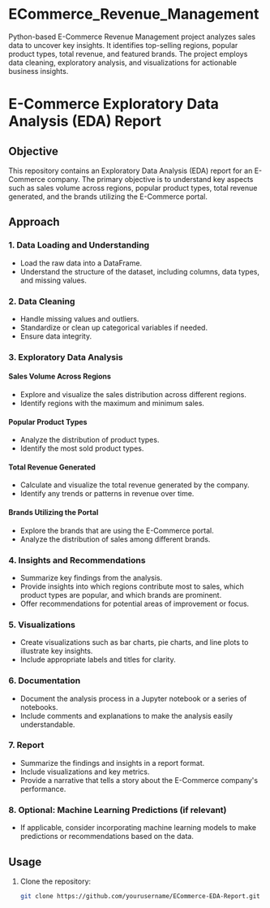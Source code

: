 # ECommerce_Revenue_Management
Python-based E-Commerce Revenue Management project analyzes sales data to uncover key insights. It identifies top-selling regions, popular product types, total revenue, and featured brands. The project employs data cleaning, exploratory analysis, and visualizations for actionable business insights.
# E-Commerce Exploratory Data Analysis (EDA) Report

## Objective

This repository contains an Exploratory Data Analysis (EDA) report for an E-Commerce company. The primary objective is to understand key aspects such as sales volume across regions, popular product types, total revenue generated, and the brands utilizing the E-Commerce portal.

## Approach

### 1. Data Loading and Understanding

- Load the raw data into a DataFrame.
- Understand the structure of the dataset, including columns, data types, and missing values.

### 2. Data Cleaning

- Handle missing values and outliers.
- Standardize or clean up categorical variables if needed.
- Ensure data integrity.

### 3. Exploratory Data Analysis

#### Sales Volume Across Regions

- Explore and visualize the sales distribution across different regions.
- Identify regions with the maximum and minimum sales.

#### Popular Product Types

- Analyze the distribution of product types.
- Identify the most sold product types.

#### Total Revenue Generated

- Calculate and visualize the total revenue generated by the company.
- Identify any trends or patterns in revenue over time.

#### Brands Utilizing the Portal

- Explore the brands that are using the E-Commerce portal.
- Analyze the distribution of sales among different brands.

### 4. Insights and Recommendations

- Summarize key findings from the analysis.
- Provide insights into which regions contribute most to sales, which product types are popular, and which brands are prominent.
- Offer recommendations for potential areas of improvement or focus.

### 5. Visualizations

- Create visualizations such as bar charts, pie charts, and line plots to illustrate key insights.
- Include appropriate labels and titles for clarity.

### 6. Documentation

- Document the analysis process in a Jupyter notebook or a series of notebooks.
- Include comments and explanations to make the analysis easily understandable.

### 7. Report

- Summarize the findings and insights in a report format.
- Include visualizations and key metrics.
- Provide a narrative that tells a story about the E-Commerce company's performance.

### 8. Optional: Machine Learning Predictions (if relevant)

- If applicable, consider incorporating machine learning models to make predictions or recommendations based on the data.

## Usage

1. Clone the repository:

   ```bash
   git clone https://github.com/yourusername/ECommerce-EDA-Report.git

